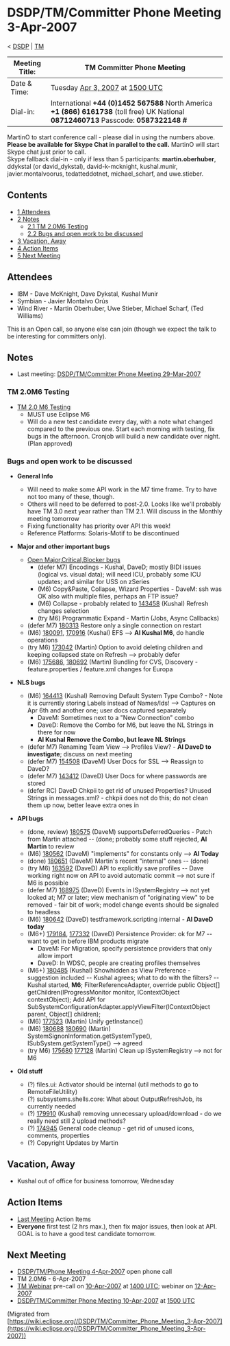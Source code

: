 

DSDP/TM/Committer Phone Meeting 3-Apr-2007
==========================================

< [DSDP](./DSDP "DSDP")‎ | [TM](./DSDP/TM "DSDP/TM")

| Meeting Title: | **TM Committer Phone Meeting** |
| --- | --- |
| Date & Time: | Tuesday [Apr 3, 2007](./index.php?title=Apr_3,_2007&action=edit&redlink=1 "Apr 3, 2007 (page does not exist)") at [1500 UTC](http://www.timeanddate.com/worldclock/meetingdetails.html?year=2007&month=4&day=3&hour=15&min=00&sec=0&p1=224&p2=159&p3=250&p4=136&p5=223&iv=1800) |
| Dial-in: | International **+44 (0)1452 567588**   North America **+1 (866) 6161738** (toll free)   UK National **08712460713**   Passcode: **0587322148 #** |

MartinO to start conference call - please dial in using the numbers above.  
**Please be available for Skype Chat in parallel to the call.** MartinO will start Skype chat just prior to call.  
Skype fallback dial-in - only if less than 5 participants: **martin.oberhuber**, ddykstal (or david\_dykstal), david-k-mcknight, kushal.munir, javier.montalvoorus, tedatteddotnet, michael\_scharf, and uwe.stieber.  

Contents
--------

*   [1 Attendees](#Attendees)
*   [2 Notes](#Notes)
    *   [2.1 TM 2.0M6 Testing](#TM-2.0M6-Testing)
    *   [2.2 Bugs and open work to be discussed](#Bugs-and-open-work-to-be-discussed)
*   [3 Vacation, Away](#Vacation.2C-Away)
*   [4 Action Items](#Action-Items)
*   [5 Next Meeting](#Next-Meeting)

Attendees
---------

*   IBM - Dave McKnight, Dave Dykstal, Kushal Munir
*   Symbian - Javier Montalvo Orús
*   Wind River - Martin Oberhuber, Uwe Stieber, Michael Scharf, (Ted Williams)

This is an Open call, so anyone else can join (though we expect the talk to be interesting for committers only).

Notes
-----

*   Last meeting: [DSDP/TM/Committer Phone Meeting 29-Mar-2007](./DSDP/TM/Committer_Phone_Meeting_29-Mar-2007 "DSDP/TM/Committer Phone Meeting 29-Mar-2007")

### TM 2.0M6 Testing

*   [TM 2.0 M6 Testing](./TM_2.0_M6_Testing "TM 2.0 M6 Testing")
    *   MUST use Eclipse M6
    *   Will do a new test candidate every day, with a note what changed compared to the previous one. Start each morning with testing, fix bugs in the afternoon. Cronjob will build a new candidate over night. (Plan approved)

### Bugs and open work to be discussed

*   **General Info**
    *   Will need to make some API work in the M7 time frame. Try to have not too many of these, though.
    *   Others will need to be deferred to post-2.0. Looks like we'll probably have TM 3.0 next year rather than TM 2.1. Will discuss in the Monthly meeting tomorrow
    *   Fixing functionality has priority over API this week!
    *   Reference Platforms: Solaris-Motif to be discontinued

  

*   **Major and other important bugs**
    *   [Open Major,Critical,Blocker bugs](https://bugs.eclipse.org/bugs/buglist.cgi?query_format=advanced&classification=DSDP&product=Target+Management&bug_status=UNCONFIRMED&bug_status=NEW&bug_status=ASSIGNED&bug_status=REOPENED&bug_severity=blocker&bug_severity=critical&bug_severity=major&cmdtype=doit)
        *   (defer M7) Encodings - Kushal, DaveD; mostly BIDI issues (logical vs. visual data); will need ICU, probably some ICU updates; and similar for USS on zSeries
        *   (M6) Copy&Paste, Collapse, Wizard Properties - DaveM: ssh was OK also with multiple files, perhaps an FTP issue?
        *   (M6) Collapse - probably related to [143458](https://bugs.eclipse.org/bugs/show_bug.cgi?id=143458) (Kushal) Refresh changes selection
        *   (try M6) Programmatic Expand - Martin (Jobs, Async Callbacks)
    *   (defer M7) [180313](https://bugs.eclipse.org/bugs/show_bug.cgi?id=180313) Restore only a single connection on restart
    *   (M6) [180091](https://bugs.eclipse.org/bugs/show_bug.cgi?id=180091), [170916](https://bugs.eclipse.org/bugs/show_bug.cgi?id=170916) (Kushal) EFS --> **AI Kushal M6**, do handle operations
    *   (try M6) [173042](https://bugs.eclipse.org/bugs/show_bug.cgi?id=173042) (Martin) Option to avoid deleting children and keeping collapsed state on Refresh --> probably defer
    *   (M6) [175686](https://bugs.eclipse.org/bugs/show_bug.cgi?id=175686), [180692](https://bugs.eclipse.org/bugs/show_bug.cgi?id=180692) (Martin) Bundling for CVS, Discovery - feature.properties / feature.xml changes for Europa

  

*   **NLS bugs**
    *   (M6) [164413](https://bugs.eclipse.org/bugs/show_bug.cgi?id=164413) (Kushal) Removing Default System Type Combo? - Note it is currently storing Labels instead of Names/Ids! --> Captures on Apr 6th and another one; user docs captured separately
        *   DaveM: Sometimes next to a "New Connection" combo
        *   DaveD: Remove the Combo for M6, but leave the NL Strings in there for now
        *   **AI Kushal Remove the Combo, but leave NL Strings**
    *   (defer M7) Renaming Team View --> Profiles View? - **AI DaveD to investigate**; discuss on next meeting
    *   (defer M7) [154508](https://bugs.eclipse.org/bugs/show_bug.cgi?id=154508) (DaveM) User Docs for SSL --> Reassign to DaveD?
    *   (defer M7) [143412](https://bugs.eclipse.org/bugs/show_bug.cgi?id=143412) (DaveD) User Docs for where passwords are stored
    *   (defer RC) DaveD Chkpii to get rid of unused Properties? Unused Strings in messages.xml? - chkpii does not do this; do not clean them up now, better leave extra ones in

  

*   **API bugs**
    *   (done, review) [180575](https://bugs.eclipse.org/bugs/show_bug.cgi?id=180575) (DaveM) supportsDeferredQueries - Patch from Martin attached -- (done; probably some stuff rejected, **AI Martin** to review
    *   (M6) [180562](https://bugs.eclipse.org/bugs/show_bug.cgi?id=180562) (DaveM) "implements" for constants only --> **AI Today**
    *   (done) [180651](https://bugs.eclipse.org/bugs/show_bug.cgi?id=180651) (DaveM) Martin's recent "internal" ones -- (done)
    *   (try M6) [163592](https://bugs.eclipse.org/bugs/show_bug.cgi?id=163592) (DaveD) API to explicitly save profiles -- Dave working right now on API to avoid automatic commit --> not sure if M6 is possible
    *   (defer M7) [168975](https://bugs.eclipse.org/bugs/show_bug.cgi?id=168975) (DaveD) Events in ISystemRegistry --> not yet looked at; M7 or later; view mechanism of "originating view" to be removed - fair bit of work; model change events should be signaled to headless
    *   (M6) [180642](https://bugs.eclipse.org/bugs/show_bug.cgi?id=180642) (DaveD) testframework.scripting internal - **AI DaveD today**
    *   (M6+) [179184](https://bugs.eclipse.org/bugs/show_bug.cgi?id=179184), [177332](https://bugs.eclipse.org/bugs/show_bug.cgi?id=177332) (DaveD) Persistence Provider: ok for M7 -- want to get in before IBM products migrate
        *   DaveM: For Migration, specify persistence providers that only allow import
        *   DaveD: In WDSC, people are creating profiles themselves
    *   (M6+) [180485](https://bugs.eclipse.org/bugs/show_bug.cgi?id=180485) (Kushal) Showhidden as View Preference - suggestion included -- Kushal agrees; what to do with the filters? -- Kushal started, **M6**; FilterReferenceAdapter, override public Object\[\] getChildren(IProgressMonitor monitor, IContextObject contextObject); Add API for SubSystemConfigurationAdapter.applyViewFilter(IContextObject parent, Object\[\] children);
    *   (M6) [177523](https://bugs.eclipse.org/bugs/show_bug.cgi?id=177523) (Martin) Unify getInstance()
    *   (M6) [180688](https://bugs.eclipse.org/bugs/show_bug.cgi?id=180688) [180690](https://bugs.eclipse.org/bugs/show_bug.cgi?id=180690) (Martin) SystemSignonInformation.getSystemType(), ISubSystem.getSystemType() --> agreed
    *   (try M6) [175680](https://bugs.eclipse.org/bugs/show_bug.cgi?id=175680) [177128](https://bugs.eclipse.org/bugs/show_bug.cgi?id=177128) (Martin) Clean up ISystemRegistry --> not for M6

  

*   **Old stuff**
    *   (?) files.ui: Activator should be internal (util methods to go to RemoteFileUtility)
    *   (?) subsystems.shells.core: What about OutputRefreshJob, its currently needed
    *   (?) [179910](https://bugs.eclipse.org/bugs/show_bug.cgi?id=179910) (Kushal) removing unnecessary upload/download - do we really need still 2 upload methods?
    *   (?) [174945](https://bugs.eclipse.org/bugs/show_bug.cgi?id=174945) General code cleanup - get rid of unused icons, comments, properties
    *   (?) Copyright Updates by Martin

  

Vacation, Away
--------------

*   Kushal out of office for business tomorrow, Wednesday

Action Items
------------

*   [Last Meeting](./DSDP/TM/Committer_Phone_Meeting_29-Mar-2007#Action_Items "DSDP/TM/Committer Phone Meeting 29-Mar-2007") Action Items
*   **Everyone** first test (2 hrs max.), then fix major issues, then look at API. GOAL is to have a good test candidate tomorrow.

Next Meeting
------------

*   [DSDP/TM/Phone Meeting 4-Apr-2007](./DSDP/TM/Phone_Meeting_4-Apr-2007 "DSDP/TM/Phone Meeting 4-Apr-2007") open phone call
*   TM 2.0M6 - 6-Apr-2007
*   [TM Webinar](https://www.eclipse.org/community/webinars2006.php) pre-call on [10-Apr-2007](./index.php?title=10-Apr-2007&action=edit&redlink=1 "10-Apr-2007 (page does not exist)") at [1400 UTC](http://www.timeanddate.com/worldclock/meetingdetails.html?year=2007&month=4&day=10&hour=14&min=00&sec=0&p1=224&p2=159&p3=250&p4=136&p5=223&iv=1800); webinar on [12-Apr-2007](./index.php?title=12-Apr-2007&action=edit&redlink=1 "12-Apr-2007 (page does not exist)")
*   [DSDP/TM/Committer Phone Meeting 10-Apr-2007](./DSDP/TM/Committer_Phone_Meeting_10-Apr-2007 "DSDP/TM/Committer Phone Meeting 10-Apr-2007") at [1500 UTC](http://www.timeanddate.com/worldclock/meetingdetails.html?year=2007&month=4&day=10&hour=15&min=00&sec=0&p1=224&p2=159&p3=250&p4=136&p5=223&iv=1800)


(Migrated from [https://wiki.eclipse.org//DSDP/TM/Committer_Phone_Meeting_3-Apr-2007](https://wiki.eclipse.org//DSDP/TM/Committer_Phone_Meeting_3-Apr-2007))
